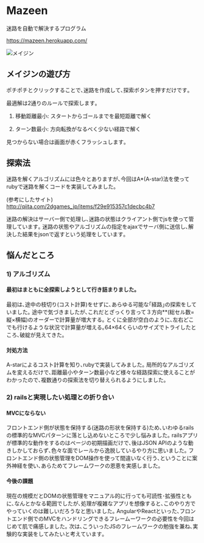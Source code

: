 # Mazeen

迷路を自動で解決するプログラム

https://mazeen.herokuapp.com/

![メイジン](https://raw.github.com/wiki/fursich/mazeen/images/mazeen.png)

## メイジンの遊び方

ポチポチとクリックすることで､迷路を作成して､探索ボタンを押すだけです｡

最適解は2通りのルールで探索します｡

1) 移動距離最小: スタートからゴールまでを最短距離で解く

2) ターン数最小: 方向転換がなるべく少ない経路で解く

見つからない場合は画面が赤くフラッシュします｡

## 探索法

迷路を解くアルゴリズムには色々とありますが､今回はA*(A-star)法を使ってrubyで迷路を解くコードを実装してみました｡

(参考にしたサイト)
http://qiita.com/2dgames_jp/items/f29e915357c1decbc4b7

迷路の解決はサーバー側で処理し､迷路の状態はクライアント側でjsを使って管理しています｡
迷路の状態やアルゴリズムの指定をajaxでサーバ側に送信し､解決した結果をjsonで返すという処理をしています｡

## 悩んだところ

### 1) アルゴリズム
#### 最初はまともに全探索しようとして行き詰まりました｡
最初は､途中の枝切り(コスト計算)をせずに､あらゆる可能な｢経路｣の探索をしていました｡
途中で気づきましたが､これだとざっくり言って３方向**(総セル数=縦×横幅)のオーダーで計算量が増大する｡
とくに全部が空白のように､左右どこでも行けるような状況で計算量が増える｡64×64くらいのサイズでトライしたところ､破綻が見えてきた｡

#### 対処方法
A-starによるコスト計算を知り､rubyで実装してみました｡
局所的なアルゴリズムを変えるだけで､距離最小やターン数最小など様々な経路探索に使えることがわかったので､複数通りの探索法を切り替えられるようにしました｡

### 2) railsと実現したい処理との折り合い

#### MVCにならない
フロントエンド側が状態を保持する(迷路の形状を保持する)ため､いわゆるrailsの標準的なMVCパターンに落とし込めないところで少し悩みました｡
railsアプリが標準的な動作をするのはページの初期描画だけで､後はJSON APIのような動きしかしておらず､色々な面でレールから逸脱しているやり方に思いました｡
フロントエンド側の状態管理をDOM操作を使って間違いなく行う､ということに案外神経を使い､あらためてフレームワークの恩恵を実感しました｡

#### 今後の課題
現在の規模だとDOMの状態管理をマニュアル的に行っても可読性･拡張性ともに､なんとかなる範囲でしたが､処理が複雑なアプリを想像すると､このやり方でやっていくのは難しいだろうなと思いました｡
AngularやReactといった､フロントエンド側でのMVCをハンドリングできるフレームーワークの必要性を今回はじめて肌で痛感しました｡
次は､こういったJSのフレームワークの勉強を兼ね､実験的な実装をしてみたいと考えています｡
